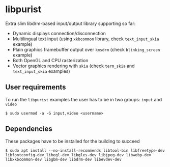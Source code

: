 # libpurist

Extra slim libdrm-based input/output library supporting so far:

* Dynamic displays connection/disconnection
* Multilingual text input (using `xkbcommon` library, check `text_input_skia` example)
* Plain graphics framebuffer output over `kmsdrm` (check `blinking_screen` example)
* Both OpenGL and CPU rasterization
* Vector graphics rendering with `skia` (check `term_skia` and `text_input_skia` examples)


## User requirements
To run the `libpurist` examples the user has to be in two groups: `input` and `video`

    $ sudo usermod -a -G input,video <username>


## Dependencies

These packages have to be installed for the building to succeed

    $ sudo apt install --no-install-recommends libtool-bin libfreetype-dev libfontconfig-dev libegl-dev libgles-dev libjpeg-dev libwebp-dev libxkbcommon-dev libgbm-dev libdrm-dev libevdev-dev
